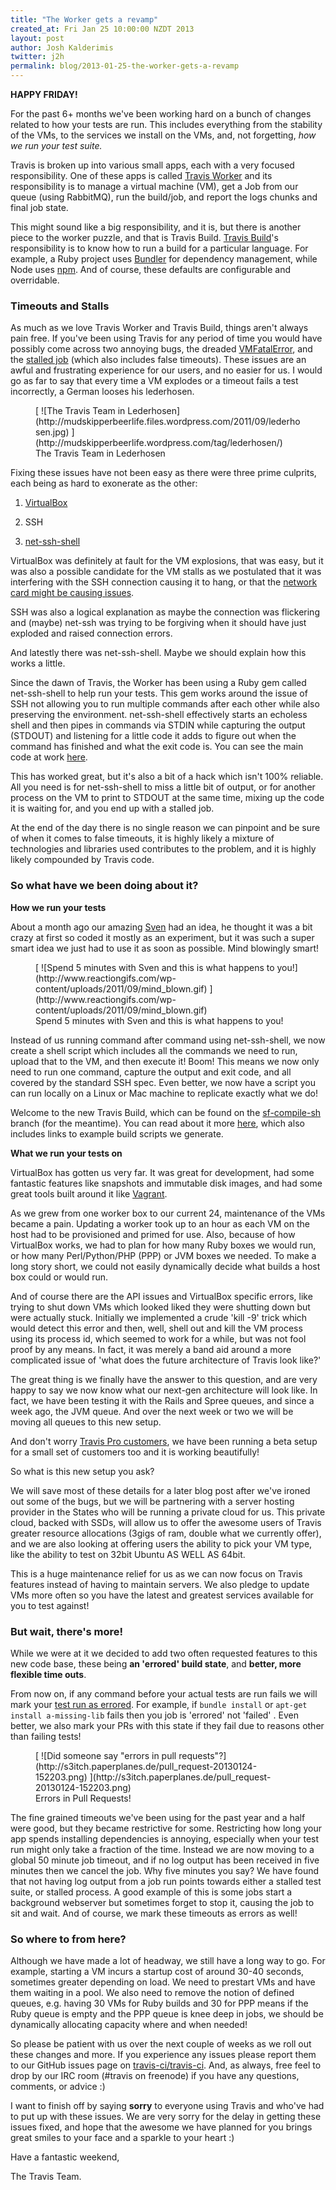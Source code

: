 ```yaml
---
title: "The Worker gets a revamp"
created_at: Fri Jan 25 10:00:00 NZDT 2013
layout: post
author: Josh Kalderimis
twitter: j2h
permalink: blog/2013-01-25-the-worker-gets-a-revamp
---
```


**HAPPY FRIDAY!**

For the past 6+ months we've been working hard on a bunch of changes related to how your tests are run. This includes everything from the stability of the VMs, to the services we install on the VMs, and, not forgetting, _how we run your test suite._

Travis is broken up into various small apps, each with a very focused responsibility. One of these apps is called [Travis Worker](https://github.com/travis-ci/travis-worker) and its responsibility is to manage a virtual machine (VM), get a Job from our queue (using RabbitMQ), run the build/job, and report the logs chunks and final job state.

This might sound like a big responsibility, and it is, but there is another piece to the worker puzzle, and that is Travis Build. [Travis Build](https://github.com/travis-ci/travis-build)'s responsibility is to know how to run a build for a particular language. For example, a Ruby project uses [Bundler](http://bundler.io/) for dependency management, while Node uses [npm](https://npmjs.org/). And of course, these defaults are configurable and overridable.

### Timeouts and Stalls

As much as we love Travis Worker and Travis Build, things aren't always pain free. If you've been using Travis for any period of time you would have possibly come across two annoying bugs, the dreaded [VMFatalError](https://travis-ci.org/westoque/phantomjs.rb/builds/3614255), and the [stalled job](https://travis-ci.org/rootpy/rootpy/jobs/3606285/#L31) (which also includes false timeouts). These issues are an awful and frustrating experience for our users, and no easier for us. I would go as far to say that every time a VM explodes or a timeout fails a test incorrectly, a German looses his lederhosen.

<figure class="small right">
  [ ![The Travis Team in Lederhosen](http://mudskipperbeerlife.files.wordpress.com/2011/09/lederhosen.jpg) ](http://mudskipperbeerlife.wordpress.com/tag/lederhosen/)
  <figcaption>The Travis Team in Lederhosen</figcaption>
</figure>

Fixing these issues have not been easy as there were three prime culprits, each being as hard to exonerate as the other:

  1. [VirtualBox](https://www.virtualbox.org/)
  
  2. SSH
  
  3. [net-ssh-shell](https://github.com/mitchellh/net-ssh-shell/)

VirtualBox was definitely at fault for the VM explosions, that was easy, but it was also a possible candidate for the VM stalls as we postulated that it was interfering with the SSH connection causing it to hang, or that the [network card might be causing issues](https://github.com/mitchellh/vagrant/issues/391).

SSH was also a logical explanation as maybe the connection was flickering and (maybe) net-ssh was trying to be forgiving when it should have just exploded and raised connection errors.

And latestly there was net-ssh-shell. Maybe we should explain how this works a little.

Since the dawn of Travis, the Worker has been using a Ruby gem called net-ssh-shell to help run your tests. This gem works around the issue of SSH not allowing you to run multiple commands after each other while also preserving the environment. net-ssh-shell effectively starts an echoless shell and then pipes in commands via STDIN while capturing the output (STDOUT) and listening for a little code it adds to figure out when the command has finished and what the exit code is. You can see the main code at work [here](https://github.com/mitchellh/net-ssh-shell/blob/master/lib/net/ssh/shell/process.rb#L44-46).

This has worked great, but it's also a bit of a hack which isn't 100% reliable. All you need is for net-ssh-shell to miss a little bit of output, or for another process on the VM to print to STDOUT at the same time, mixing up the code it is waiting for, and you end up with a stalled job.

At the end of the day there is no single reason we can pinpoint and be sure of when it comes to false timeouts, it is highly likely a mixture of technologies and libraries used contributes to the problem, and it is highly likely compounded by Travis code.

### So what have we been doing about it?

**How we run your tests**

About a month ago our amazing [Sven](http://twitter.com/svenfuchs) had an idea, he thought it was a bit crazy at first so coded it mostly as an experiment, but it was such a super smart idea we just had to use it as soon as possible. Mind blowingly smart!

<figure class="small right">
  [ ![Spend 5 minutes with Sven and this is what happens to you!](http://www.reactiongifs.com/wp-content/uploads/2011/09/mind_blown.gif) ](http://www.reactiongifs.com/wp-content/uploads/2011/09/mind_blown.gif)
  <figcaption>Spend 5 minutes with Sven and this is what happens to you!</figcaption>
</figure>

Instead of us running command after command using net-ssh-shell, we now create a shell script which includes all the commands we need to run, upload that to the VM, and then execute it! Boom! This means we now only need to run one command, capture the output and exit code, and all covered by the standard SSH spec. Even better, we now have a script you can run locally on a Linux or Mac machine to replicate exactly what we do!

Welcome to the new Travis Build, which can be found on the [sf-compile-sh](https://github.com/travis-ci/travis-build/tree/sf-compile-sh) branch (for the meantime). You can read about it more [here](https://github.com/travis-ci/travis-build/pull/60), which also includes links to example build scripts we generate.


**What we run your tests on**

VirtualBox has gotten us very far. It was great for development, had some fantastic features like snapshots and immutable disk images, and had some great tools built around it like [Vagrant](http://www.vagrantup.com/).

As we grew from one worker box to our current 24, maintenance of the VMs became a pain. Updating a worker took up to an hour as each VM on the host had to be provisioned and primed for use. Also, because of how VirtualBox works, we had to plan for how many Ruby boxes we would run, or how many Perl/Python/PHP (PPP) or JVM boxes we needed. To make a long story short, we could not easily dynamically decide what builds a host box could or would run. 

And of course there are the API issues and VirtualBox specific errors, like trying to shut down VMs which looked liked they were shutting down but were actually stuck. Initially we implemented a crude 'kill -9' trick which would detect this error and then, well, shell out and kill the VM process using its process id, which seemed to work for a while, but was not fool proof by any means. In fact, it was merely a band aid around a more complicated issue of 'what does the future architecture of Travis look like?'

The great thing is we finally have the answer to this question, and are very happy to say we now know what our next-gen architecture will look like. In fact, we have been testing it with the Rails and Spree queues, and since a week ago, the JVM queue. And over the next week or two we will be moving all queues to this new setup.

And don't worry [Travis Pro customers](http://about.travis-ci.org/blog/2012-10-25-the-travis-plans/), we have been running a beta setup for a small set of customers too and it is working beautifully!

So what is this new setup you ask?

We will save most of these details for a later blog post after we've ironed out some of the bugs, but we will be partnering with a server hosting provider in the States who will be running a private cloud for us. This private cloud, backed with SSDs, will allow us to offer the awesome users of Travis greater resource allocations (3gigs of ram, double what we currently offer), and we are also looking at offering users the ability to pick your VM type, like the ability to test on 32bit Ubuntu AS WELL AS 64bit.

This is a huge maintenance relief for us as we can now focus on Travis features instead of having to maintain servers. We also pledge to update VMs more often so you have the latest and greatest services available for you to test against!

### But wait, there's more!

While we were at it we decided to add two often requested features to this new code base, these being **an 'errored' build state**, and **better, more flexible time outs**.

From now on, if any command before your actual tests are run fails we will mark your [test run as errored](https://travis-ci.org/Feldspar/feldspar-compiler/builds/4277473). For example, if `bundle install` or `apt-get install a-missing-lib` fails then you job is 'errored' not 'failed' . Even better, we also mark your PRs with this state if they fail due to reasons other than failing tests!

<figure class="small right">
  [ ![Did someone say "errors in pull requests"?](http://s3itch.paperplanes.de/pull_request-20130124-152203.png) ](http://s3itch.paperplanes.de/pull_request-20130124-152203.png)
  <figcaption>Errors in Pull Requests!</figcaption>
</figure>

The fine grained timeouts we've been using for the past year and a half were good, but they became restrictive for some. Restricting how long your app spends installing dependencies is annoying, especially when your test run might only take a fraction of the time. Instead we are now moving to a global 50 minute job timeout, and if no log output has been received in five minutes then we cancel the job. Why five minutes you say? We have found that not having log output from a job run points towards either a stalled test suite, or stalled process. A good example of this is some jobs start a background webserver but sometimes forget to stop it, causing the job to sit and wait. And of course, we mark these timeouts as errors as well!

### So where to from here?

Although we have made a lot of headway, we still have a long way to go. For example, starting a VM incurs a startup cost of around 30-40 seconds, sometimes greater depending on load. We need to prestart VMs and have them waiting in a pool. We also need to remove the notion of defined queues, e.g. having 30 VMs for Ruby builds and 30 for PPP means if the Ruby queue is empty and the PPP queue is knee deep in jobs, we should be dynamically allocating capacity where and when needed!

So please be patient with us over the next couple of weeks as we roll out these changes and more. If you experience any issues please report them to our GitHub issues page on [travis-ci/travis-ci](https://github.com/travis-ci/travis-ci/issues?direction=desc&labels=feature-request&sort=updated&state=open). And, as always, free feel to drop by our IRC room (#travis on freenode) if you have any questions, comments, or advice :)

I want to finish off by saying **sorry** to everyone using Travis and who've had to put up with these issues. We are very sorry for the delay in getting these issues fixed, and hope that the awesome we have planned for you brings great smiles to your face and a sparkle to your heart :)

Have a fantastic weekend,

The Travis Team.
